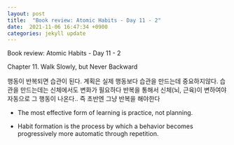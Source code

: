 ```yaml
---
layout: post
title:  "Book review: Atomic Habits - Day 11 - 2"
date:  2021-11-06 16:47:34 +0900 
categories: jekyll update
---
```


Book review: Atomic Habits - Day 11 - 2

Chapter 11. Walk Slowly, but Never Backward

행동이 반복되면 습관이 된다. 계획은 실제 행동보다 습관을 만드는데 중요하지않다. 습관을 만드는데는 신체에서도 변화가 필요하다 반복을 통해서 신체(뇌, 근육)이 변하여야 자동으로 그 행동이 나온다..  즉 초반엔 그냥 반복을 해야한다

* The most effective form of learning is practice, not planning.

* Habit formation is the process by which a behavior becomes progressively more automatic through repetition.
